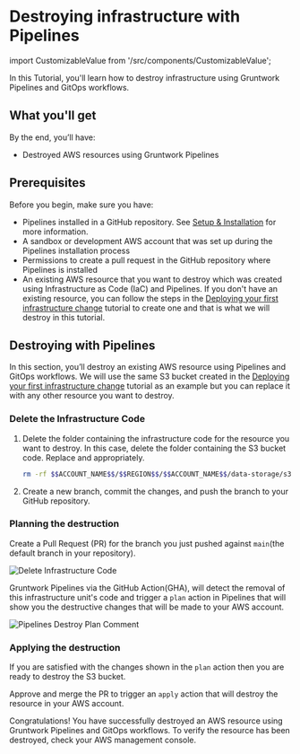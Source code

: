 # Destroying infrastructure with Pipelines

import CustomizableValue from '/src/components/CustomizableValue';

In this Tutorial, you'll learn how to destroy infrastructure using Gruntwork Pipelines and GitOps workflows.

## What you'll get

By the end, you’ll have:

- Destroyed AWS resources using Gruntwork Pipelines

## Prerequisites

Before you begin, make sure you have:

- Pipelines installed in a GitHub repository. See [Setup & Installation](/2.0/docs/pipelines/installation/overview) for more information.
- A sandbox or development AWS account that was set up during the Pipelines installation process
- Permissions to create a pull request in the GitHub repository where Pipelines is installed
- An existing AWS resource that you want to destroy which was created using Infrastructure as Code (IaC) and Pipelines. If you don't have an existing resource, you can follow the steps in the [Deploying your first infrastructure change](/2.0/docs/pipelines/tutorials/deploying-your-first-infrastructure-change) tutorial to create one and that is what we will destroy in this tutorial.

## Destroying with Pipelines

In this section, you’ll destroy an existing AWS resource using Pipelines and GitOps workflows. We will use the same S3 bucket created in the [Deploying your first infrastructure change](/2.0/docs/pipelines/tutorials/deploying-your-first-infrastructure-change) tutorial as an example but you can replace it with any other resource you want to destroy.

### Delete the Infrastructure Code

1. Delete the folder containing the infrastructure code for the resource you want to destroy. In this case, delete the folder containing the S3 bucket code. Replace <CustomizableValue id="ACCOUNT_NAME" /> and <CustomizableValue id="REGION" /> appropriately.

    ```bash
    rm -rf $$ACCOUNT_NAME$$/$$REGION$$/$$ACCOUNT_NAME$$/data-storage/s3
    ```

2. Create a new branch, commit the changes, and push the branch to your GitHub repository.

### Planning the destruction

Create a Pull Request (PR) for the branch you just pushed against `main`(the default branch in your repository).

![Delete Infrastructure Code](/img/pipelines/tutorial/delete-infrastructure-code.png)

Gruntwork Pipelines via the GitHub Action(GHA), will detect the removal of this infrastructure unit's code and trigger a `plan` action in Pipelines that will show you the destructive changes that will be made to your AWS account.

![Pipelines Destroy Plan Comment](/img/pipelines/tutorial/pipelines-destroy-plan-comment.png)


### Applying the destruction

If you are satisfied with the changes shown in the `plan` action then you are ready to destroy the S3 bucket.

Approve and merge the PR to trigger an `apply` action that will destroy the resource in your AWS account.



Congratulations! You have successfully destroyed an AWS resource using Gruntwork Pipelines and GitOps workflows. To verify the resource has been destroyed, check your AWS management console.

